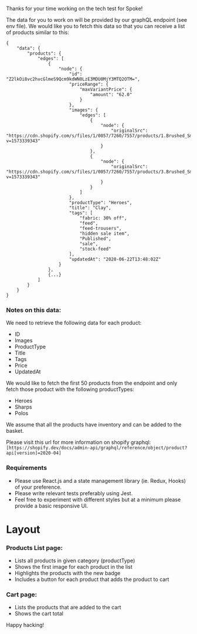 Thanks for your time working on the tech test for Spoke!

The data for you to work on will be provided by our graphQL endpoint (see env file). We would like you to fetch this data so that you can receive a list of products similar to this:

```
{
    "data": {
        "products": {
            "edges": [
                {
                    "node": {
                        "id": "Z2lkOi8vc2hvcGlmeS9Qcm9kdWN0LzE3MDU0MjY3MTQ2OTM=",
                        "priceRange": {
                            "maxVariantPrice": {
                                "amount": "62.0"
                            }
                        },
                        "images": {
                            "edges": [
                                {
                                    "node": {
                                        "originalSrc": "https://cdn.shopify.com/s/files/1/0057/7260/7557/products/1.Brushed_Smoked_Navy_Flat.jpg?v=1573339343"
                                    }
                                },
                                {
                                    "node": {
                                        "originalSrc": "https://cdn.shopify.com/s/files/1/0057/7260/7557/products/3.Brushed_Smoked_Navy_Mode_Front.jpg?v=1573339343"
                                    }
                                }
                            ]
                        },
                        "productType": "Heroes",
                        "title": "Clay",
                        "tags": [
                            "fabric: 30% off",
                            "feed",
                            "feed-trousers",
                            "hidden sale item",
                            "Published",
                            "sale",
                            "stock-feed"
                        ],
                        "updatedAt": "2020-06-22T13:48:02Z"
                    }
                },
                {...}
            ]
        }
    }
}
```

### Notes on this data:

We need to retrieve the following data for each product:
- ID
- Images
- ProductType
- Title
- Tags
- Price
- UpdatedAt

We would like to fetch the first 50 products from the endpoint and only fetch those product with the following productTypes:
- Heroes
- Sharps
- Polos

We assume that all the products have inventory and can be added to the basket.

Please visit this url for more information on shopify graphql: ```[https://shopify.dev/docs/admin-api/graphql/reference/object/product?api[version]=2020-04]```

### Requirements
- Please use React.js and a state management library (ie. Redux, Hooks) of your preference.
- Please write relevant tests preferably using Jest.
- Feel free to experiment with different styles but at a minimum please provide a basic responsive UI.

# Layout

### Products List page:
* Lists all products in given category (productType)
* Shows the first image for each product in the list
* Highlights the products with the new badge
* Includes a button for each product that adds the product to cart

### Cart page:
* Lists the products that are added to the cart
* Shows the cart total 

Happy hacking!
